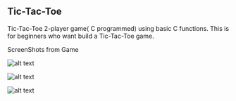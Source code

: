 ## Tic-Tac-Toe


Tic-Tac-Toe 2-player game( C programmed) using basic C functions.
This is for beginners who want build a Tic-Tac-Toe game.

ScreenShots from Game


![alt text](https://github.com/islem-add/Tic-Tac-Toe/blob/main/images/start.PNG)

![alt text](https://github.com/islem-add/Tic-Tac-Toe/blob/main/images/game_over.PNG)

![alt text](https://github.com/islem-add/Tic-Tac-Toe/blob/main/images/player_interface.PNG)

